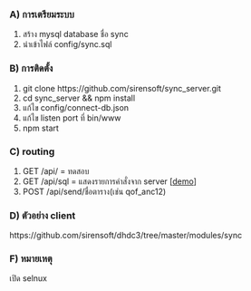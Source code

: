 <h3>A) การเตรียมระบบ</h3>
<ol>
<li>สร้าง mysql database ชื่อ sync</li>
<li>นำเข้าไฟล์ config/sync.sql</li>
</ol>

<h3>B) การติดตั้ง</h3>
<ol>
<li>git clone https://github.com/sirensoft/sync_server.git</li>
<li>cd sync_server && npm install</li>
<li>แก้ไข config/connect-db.json </li>
<li>แก้ไข listen port ที่ bin/www </li>
<li>npm start</li>
</ol>

<h3>C) routing</h3>
<ol>
<li>GET  /api/ = ทดสอบ</li>
<li>GET  /api/sql = แสดงรายการคำสั่งจาก server  [<a href='http://61.19.22.108:3001/api/sql' target='_blank'>demo</a>]</li>
<li>POST /api/send/ชื่อตาราง(เช่น qof_anc12)</li>
</ol>

<h3>D) ตัวอย่าง client</h3>
https://github.com/sirensoft/dhdc3/tree/master/modules/sync

<h3>F) หมายเหตุ</h3>
เปิด selnux 